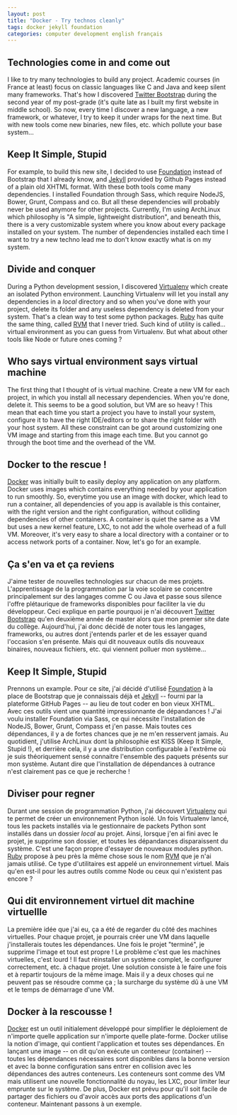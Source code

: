 ```yaml
---
layout: post
title: "Docker - Try technos cleanly"
tags: docker jekyll foundation
categories: computer development english français
---
```


<p class="english-post">

## Technologies come in and come out

I like to try many technologies to build any project. Academic courses (in France at least) focus on classic languages like C and Java and keep silent many frameworks. That's how I discovered [Twitter Bootstrap](http://getbootstrap.com/) during the second year of my post-grade (it's quite late as I built my first website in middle school). So now, every time I discover a new language, a new framework, or whatever, I try to keep it under wraps for the next time. But with new tools come new binaries, new files, etc. which pollute your base system...

## Keep It Simple, Stupid

For example, to build this new site, I decided to use [Foundation](http://foundation.zurb.com/) instead of Bootstrap that I already know, and [Jekyll](http://jekyllrb.com/) provided by Github Pages instead of a plain old XHTML format. With these both tools come many dependencies. I installed Foundation through Sass, which require NodeJS, Bower, Grunt, Compass and co. But all these dependencies will probably never be used anymore for other projects. Currently, I'm using ArchLinux which philosophy is "A simple, lightweight distribution", and beneath this, there is a very customizable system where you know about every package installed on your system. The number of dependencies installed each time I want to try a new techno lead me to don't know exactly what is on my system.

## Divide and conquer

During a Python development session, I discovered [Virtualenv](https://virtualenv.pypa.io/en/latest/) which create an isolated Python environment. Launching Virtualenv will let you install any dependencies in a _local_ directory and so when you've done with your project, delete its folder and any useless dependency is deleted from your system. That's a clean way to test some python packages. [Ruby](https://www.ruby-lang.org/) has quite the same thing, called [RVM](https://rvm.io/) that I never tried. Such kind of utility is called... virtual environment as you can guess from Virtualenv. But what about other tools like Node or future ones coming ?

## Who says **virtual** environment says **virtual** machine

The first thing that I thought of is virtual machine. Create a new VM for each project, in which you install all necessary dependencies. When you're done, delete it. This seems to be a good solution, but VM are so heavy ! This mean that each time you start a project you have to install your system, configure it to have the right IDE/editors or to share the right folder with your host system. All these constraint can be got around customizing one VM image and starting from this image each time. But you cannot go through the boot time and the overhead of the VM.

## Docker to the rescue !

[Docker](https://www.docker.com/) was initially built to easily deploy any application on any platform. Docker uses images which contains everything needed by your application to run smoothly. So, everytime you use an image with docker, which lead to run a container, all dependencies of you app is available is this container, with the right version and the right configuration, without colliding dependencies of other containers. A container is quiet the same as a VM but uses a new kernel feature, LXC, to not add the whole overhead of a full VM. Moreover, it's very easy to share a local directory with a container or to access network ports of a container.
Now, let's go for an example.

</p>

<p class="french-post">

## Ça s'en va et ça reviens

J'aime tester de nouvelles technologies sur chacun de mes projets. L'apprentissage de la programmation par la voie scolaire se concentre principalement sur des langages comme C ou Java et passe sous silence l'offre plétaurique de frameworks disponibles pour faciliter la vie du développeur. Ceci explique en partie pourquoi je n'ai découvert [Twitter Bootstrap](http://getbootstrap.com/) qu'en deuxième année de master alors que mon premier site date du collège. Aujourd'hui, j'ai donc décidé de noter tous les langages, frameworks, ou autres dont j'entends parler et de les essayer quand l'occasion s'en présente. Mais qui dit nouveaux outils dis nouveaux binaires, nouveaux fichiers, etc. qui viennent polluer mon système...

## Keep It Simple, Stupid

Prennons un example. Pour ce site, j'ai décidé d'utilisé [Foundation](http://foundation.zurb.com/) à la place de Bootstrap que je connaissais déjà et [Jekyll](http://jekyllrb.com/) -- fourni par la plateforme GitHub Pages -- au lieu de tout coder en bon vieux XHTML. Avec ces outils vient une quantité impressionnante de dépandances ! J'ai voulu installer Foundation via Sass, ce qui nécessite l'installation de NodeJS, Bower, Grunt, Compass et j'en passe. Mais toutes ces dépendances, il y a de fortes chances que je ne m'en resservent jamais. Au quotidient, j'utilise ArchLinux dont la philosophie est KISS (Keep It Simple, Stupid !), et derrière cela, il y a une distribution configurable à l'extrême où je suis théoriquement sensé connaitre l'ensemble des paquets présents sur mon système. Autant dire que l'installation de dépendances à outrance n'est clairement pas ce que je recherche !

## Diviser pour regner

Durant une session de programmation Python, j'ai découvert [Virtualenv](https://Virtualenv.pypa.io) qui te permet de créer un environnement Python isolé. Un fois Virtualenv lancé, tous les packets installés via le gestionnaire de packets Python sont installés dans un dossier _local_ au projet. Ainsi, lorsque j'en ai fini avec le projet, je supprime son dossier, et toutes les dépandances disparaissent du système. C'est une façon propre d'essayer de nouveaux modules python. [Ruby](https://www.ruby-lang.org/fr/) propose à peu près la même chose sous le nom [RVM](https://rvm.io) que je n'ai jamais utilisé. Ce type d'utilitaires est appelé un environnement virtuel. Mais qu'en est-il pour les autres outils comme Node ou ceux qui n'existent pas encore ?

## Qui dit environnement **virtuel** dit machine **virtuellle**

La première idée que j'ai eu, ça a été de regarder du côté des machines virtuelles. Pour chaque projet, je pourrais créer une VM dans laquelle j'installerais toutes les dépendances. Une fois le projet "terminé", je supprime l'image et tout est propre ! Le problème c'est que les machines virtuelles, c'est lourd ! Il faut réinstaller un système complet, le configurer correctement, etc. à chaque projet. Une solution consiste à le faire une fois et à repartir toujours de la même image. Mais il y a deux choses qui ne peuvent pas se résoudre comme ça ; la surcharge du système dû à une VM et le temps de démarrage d'une VM.

## Docker à la rescousse !

[Docker](https://www.docker.com/) est un outil initialement développé pour simplifier le déploiement de n'importe quelle application sur n'importe quelle plate-forme. Docker utilise la notion d'image, qui contient l'application et toutes ses dépendances. En lançant une image -- on dit qu'on exécute un conteneur (container) -- toutes les dépendances nécessaires sont disponibles dans la bonne version et avec la bonne configuration sans entrer en collision avec les dépendances des autres conteneurs. Les conteneurs sont comme des VM mais utilisent une nouvelle fonctionnalité du noyau, les LXC, pour limiter leur emprunte sur le système. De plus, Docker est prévu pour qu'il soit facile de partager des fichiers ou d'avoir accès aux ports des applications d'un conteneur.
Maintenant passons à un exemple.

<p>


